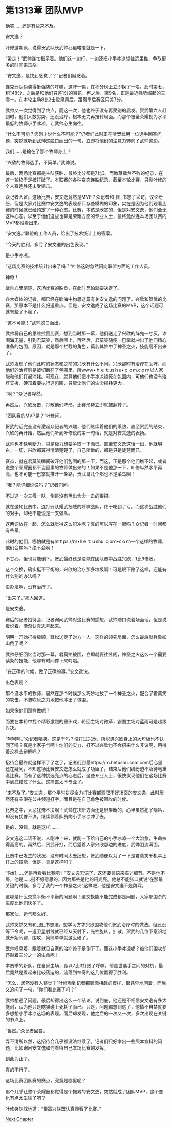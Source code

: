 # 第1313章 团队MVP

确实……还是有些来不及。

安文逸？

叶修这嘲讽，说得贺武队长武帅心里咯噔就是一下。

“带走！”武帅连忙指示着。他们这一边打，一边还把小手冰凉想往远里推，争取更多的时间来击杀。

“安文逸，是找到感觉了？”记者们疑惑着。

连克弱队伪装得挺强势的呼啸，这阵一输，在积分榜上立即换了一名。此时第七，积148分，之后是和他们只差1分的百花。再之后，第9名，正是最近强势崛起的三零一。在本轮主场8比2击败皇风后，距离季后赛区只差7分。

武帅又一次觉得到了终点，而这一次，他也终于没有再受别的启发。贺武第六人赶到时，他们人数劣势，还没治疗，根本无力再扭转局面。而那个被全荣耀视为水平最低的牧师小手冰凉，让武帅心生向往。

“什么不可能？您刚才说什么不可能？”记者们此时正在听贺武另一位选手回答问题，突然就听到武帅这脱口而出的一句，立即将他们的注意力转向了武帅这边。

我们……是输在了那个牧师身上？

“兴欣的牧师选手，不简单。”武帅说。

最后，两场比赛都是主队获胜，最终比分都是7比3。而微草擂台不败的纪录，在这一轮终于是被打破了。本联赛的各种变态连胜纪录，截至本轮比赛，只剩叶修的个人赛连胜还未受狙击。

众记者大窘。这场比赛，安文逸竟然是MVP？众记者和_图_书忘了采访，议论纷纷，但是大家对比赛中安文逸的表现都只存些模糊的印象，实在是因为他们观看比赛的时候就已经预定了一种心态。比赛，本该是欣赏的，但是对安文逸，他们全无这种心态。以至于他们这些也算是荣耀方面的专业人士，最终竟然连本场团队赛的MVP都没看出来。

“安文逸。”联盟的工作人员，给出了技术统计上的答案。

“今天的胜利，多亏了安文逸的出色表现。”

是小手冰凉。

“这场比赛的技术统计出来了吗？”叶修这时忽然问向联盟方面的工作人员。

神奇！

武帅心里清楚，这场比赛的胜负，在此时恐怕就要决定了。

各大媒体的记者，都已经在脑海中构思这篇有关安文逸的问题了。兴欣和贺武的比赛，那原本不是什么报道重点。但是，安文逸成了这场比赛的MVP，这个话题可就有些了不起了。

“这不可能！”武帅脱口而出。

武帅将自己的思维拉回比赛，想到当时那一幕，他们送走了兴欣的阵鬼一寸灰，诈围海无量，引到君莫笑，然后围上，再然后，君莫笑随便一巴掌就冲出了他们精心准备的包围，原因，就是那个拦截的角色，莫名其妙中了神圣之火，技能用不出来了。

武帅发现了他们此时的状态和之前的兴欣有什么不同。兴欣那时有治疗在助阵，而他们的治疗则是被切断在了包围里，所wwｗ•ｈｅｔusｈu•ｃｏm.cｏｍ以人家能和他们打起消耗。可现在，就算他们把小手冰凉锁死在包围内，可他们也没有治疗支援，硬顶着要执行这包围，只能让他们的生命损耗更大。

“啊？”众记者哗然。

再然后，兴欣反击，打散他们阵形，比赛形势立即就被翻转了。

“团队赛的MVP是？”叶修问。

贺武的话完全没有激起众记者的兴趣，他们继续着他们的采访，直至贺武的结束，兴欣的再开始，然后他们听到叶修说的第一句话，就是对安文逸的表扬。

武帅也不缺判断力，只是极力想要争取一下而已。直至安文逸这话一出，他就明白，一切，兴欣都算得清清楚楚了，自己所做的，都是只是徒劳而已。

赛点，就在君莫笑瞬间破开他们包围的那一下，而这，正是那个他们瞧不起，或者说整个荣耀圈都不当回事的牧师做出来的！如果不是他那一下，叶修纵然水平再高，也不可能一巴掌就推开一条路，贺武哥几个那也不是菜鸟啊！

“哦？能详细说说吗？”记者们问。

不过这一次三零一队，倒是没有再出舍命一击的狠招。

就在这轮比赛中，连打弱队耀武扬威的呼啸战队，终于吃到了亏。而这次战胜他们的对手，却绝不能说是一支强队。

这两词放在一起，怎么就觉得这么犯冲呢？真的可以写在一起吗？众记者一时间都有些晕。

此时的他们，哪怕就是有htｔps://ｍ•hｅｔｕshu.ｃoｍ•cｏｍ一个这样的牧师，他们会输吗？绝不会啊！

不甘心，但也只能倒下。贺武最终还是没能在团队赛中战胜兴欣，1比9惨败。

这个交换，确实挺不平衡的，兴欣的治疗那多垃圾啊！可是眼下除了这样，还能有什么别的办法吗？

没办法啊，没有治疗了。

“出来了。”那人回道。

是安文逸。

赛后的记者招待会，记者询问武帅对这比赛的感想，武帅随口说着场面话，但是说着说着，渐渐认真思考起来。

明明一开始打得极顺，轻松送走了对方一人。这样的领先局面，怎么最后就兵败如山倒了呢？

武帅仔细回忆当时那一幕，君莫笑被围，立即就要往外闯，神圣之火这么一个需要读条的技能，他哪有时间停下来吟唱。

“在正确的时候，做了正确的事。”安文逸说。

出色表现？

那个没水平的牧师，居然在那个时候那么巧妙地放了一个神圣之火，配合了君莫笑的攻击，不费吹灰之力地把他冲出了包围。

如果像他们那样做呢？

而要在本轮中找个精彩激烈的重头戏，轮回主场对微草，霸图主场对蓝雨可是超级对决。

“呵呵呵。”众记者哂笑。这是干吗？没打过兴欣，所以连兴欣身上的大短板也不认同了吗？真是小家子气啊！你们的实力，打不过兴欣也不会招来什么非议啊，用得着这样去辩解吗？

招待会最终就这样不了了之了，记者们到最https://m.hetushu.com.com后心里还在疑问，不知这场比赛安文逸怎么就成了功臣了。结束后他们纷纷迫不及待地重温比赛，而有了这种挑选亮点的心态后，这些专业人士，很快发现他们在这场比赛中到底错过了什么。这简直太不专业了。

“来不及了。”安文逸，那个平时拼尽全力打比赛都驾驭不好场面的安文逸，此时居然还有空暇在公共频道打字，而且是在自己角色被围攻的时候。

比赛之中，大忌犹豫不决啊！武帅在决断方面还是很果断的，心里虽然犯了嘀咕，却没有犹豫不决，继续领着队员向小手冰凉冲了去。

是的，没错，就是这样……

安文逸这二话不说，人刚冲上来，就刷一下给自己的小手冰凉一个大治愈，生命拉得高高的。再然后，贺武开打，而后望着人家兴欣那边的进度，武帅泪流满面。

比赛中已发生的状况，没有时间太去细想，贺武随便以为了一下是君莫笑千机伞上打上的技能，但是，真是这样吗？

“你们……还是再看看比赛吧！”安文逸无语了，这还要言语来描述细节。不是他不屑，他是……挺不好意思的。因为那些是他的闪光亮。他总不能张口就说“在那最关键的时候，多亏了我的一个神圣之火”这样吧，他是安文逸不是魏琛。

这哪是什么交换平衡不平衡的问题啊！这交换能不能完成都是问题，人家那围杀的进度比他们快多了。

那家伙，运气那么好。

武帅突然又有和_图_书想法，想学习方才兴欣围攻他们贺武治疗时的做法。但还没等下令呢，一道卫星射线就已经从天射下，光柱旋转，扩散，贺武的几位下意识地就开始闪避，围攻，简简单单就这么破了。

武帅叹息着，跟着就见自家的治疗终于是倒下了。而这小手冰凉呢？被他们围攻却还剩着三分之一的生命呢！

本赛季的新队，在自家主场，竟以7比3打败了呼啸。前嘉世选手之间的对抗，最后竟然是看起来比较落迫的，流落到神奇的这几位赢得了胜利。

“怎么，居然没有人察觉？”叶修看到记者那面面相觑的模样，很诧异地问着，而后又追问了一句，“你们看比赛了吗？”

武帅想通了问题，最后却得出这么一个结论。说到底，他还是不相信安文逸有多大能耐，认为他只是瞎猫碰上死耗子而已。只是，问题都想到这了，他情不自禁就要多想想小手冰凉这场的表现。而后却发现，他之后的一次又一次，多次出现在关键的节点上。

“当然。”众记者回答。

弄不清所以然，这招待会几乎都没法继续了。记者们只好拿出一些照本宣科的问题，比如询问安文逸如何看待自己本场比赛的发挥。

到此为止了。

真的不行了。

这场比赛团队赛的赛点，究竟是哪里呢？

那个几乎让整个荣耀圈都觉得是个拖累的安文逸，突然就成了团队MVP，这个变化有点太生猛了吧？

叶修笑眯眯地道：“很高兴联盟认真观看了比赛。”



[Next Chapter](%E7%AC%AC1314%E7%AB%A0%20%E7%BB%9D%E6%9C%9B%E4%B8%8E%E6%81%90%E6%80%96.md)